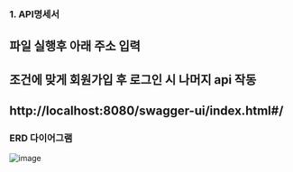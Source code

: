 ### 1. API명세서
## 파일 실행후 아래 주소 입력
## 조건에 맞게 회원가입 후 로그인 시 나머지 api 작동
## http://localhost:8080/swagger-ui/index.html#/

### ERD 다이어그램

![image](https://github.com/user-attachments/assets/e6dc9a18-c32f-4672-a0c6-4fdc017f34b4)
